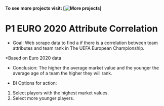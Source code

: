 #### To see more projects visit: [![More projects](https://mattithyahudata.github.io/devportfolio/)] 
# P1 EURO 2020 Attribute Correlation

* Goal: Web scrape data to find a if there is a correlation between team attributes and team rank in The UEFA European Championship.


*Based on Euro 2020 data


* Conclusion: The higher the average market value and the younger the average age of a team the higher they will rank. 

* BI Options for action:
1. Select players with the highest market values.
2. Select more younger players. 



